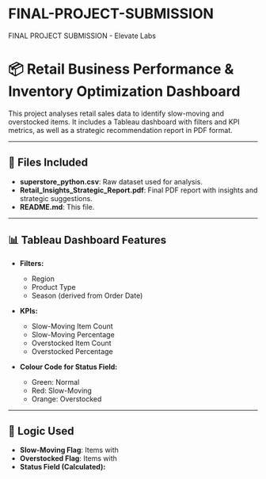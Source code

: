 # FINAL-PROJECT-SUBMISSION
FINAL PROJECT SUBMISSION - Elevate Labs

# 📦 Retail Business Performance & Inventory Optimization Dashboard

This project analyses retail sales data to identify slow-moving and overstocked items. It includes a Tableau dashboard with filters and KPI metrics, as well as a strategic recommendation report in PDF format.

---

## 📁 Files Included

- **superstore_python.csv**: Raw dataset used for analysis.
- **Retail_Insights_Strategic_Report.pdf**: Final PDF report with insights and strategic suggestions.
- **README.md**: This file.

---

## 📊 Tableau Dashboard Features

- **Filters:**
  - Region
  - Product Type
  - Season (derived from Order Date)

- **KPIs:**
  - Slow-Moving Item Count
  - Slow-Moving Percentage
  - Overstocked Item Count
  - Overstocked Percentage

- **Colour Code for Status Field:**
  - Green: Normal
  - Red: Slow-Moving
  - Orange: Overstocked

---

## 🧮 Logic Used

- **Slow-Moving Flag**: Items with 
- **Overstocked Flag**: Items with 
- **Status Field (Calculated):**
  
